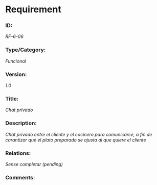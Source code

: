 # Requirement 
### ID: 
_RF-6-06_

### Type/Category: 
_Funcional_

### Version: 
_1.0_ 

### Title: 
_Chat privado_

### Description: 
_Chat privado entre el cliente y el cocinero para comunicarce, a fin de carantizar que el plato preparado se ajusta al que quiere el cliente_

### Relations: 
_Sense completar (pending)_ 

### Comments:

